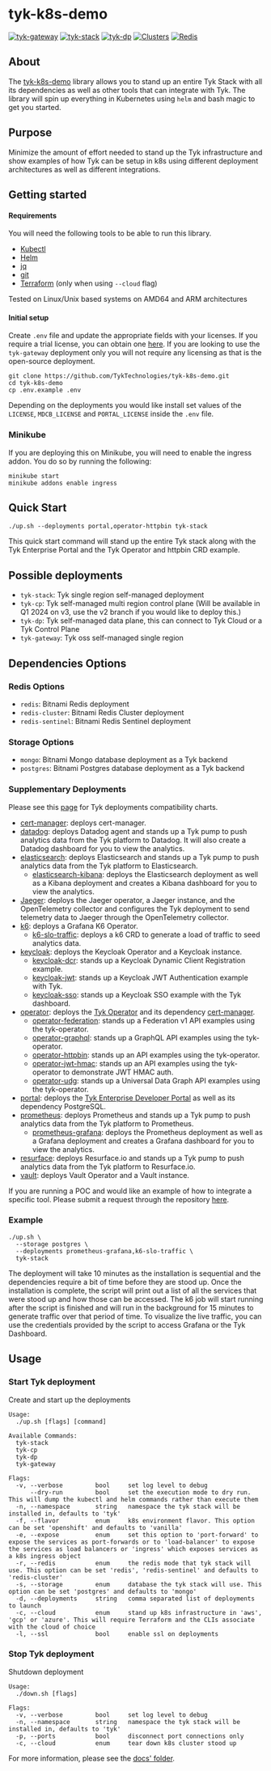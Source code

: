 # tyk-k8s-demo
[![tyk-gateway](https://github.com/TykTechnologies/tyk-k8s-demo/actions/workflows/tyk-gateway.yml/badge.svg?query=branch%3Amain)](https://github.com/TykTechnologies/tyk-k8s-demo/actions/workflows/tyk-gateway.yml?query=branch%3Amain)
[![tyk-stack](https://github.com/TykTechnologies/tyk-k8s-demo/actions/workflows/tyk-stack.yml/badge.svg?query=branch%3Amain)](https://github.com/TykTechnologies/tyk-k8s-demo/actions/workflows/tyk-stack.yml?query=branch%3Amain)
[![tyk-dp](https://github.com/TykTechnologies/tyk-k8s-demo/actions/workflows/tyk-dp.yml/badge.svg?query=branch%3Amain)](https://github.com/TykTechnologies/tyk-k8s-demo/actions/workflows/tyk-dp.yml?query=branch%3Amain)
[![Clusters](https://github.com/TykTechnologies/tyk-k8s-demo/actions/workflows/clusters.yml/badge.svg?query=branch%3Amain)](https://github.com/TykTechnologies/tyk-k8s-demo/actions/workflows/clusters.yml?query=branch%3Amain)
[![Redis](https://github.com/TykTechnologies/tyk-k8s-demo/actions/workflows/redis.yml/badge.svg?query=branch%3Amain)](https://github.com/TykTechnologies/tyk-k8s-demo/actions/workflows/redis.yml?query=branch%3Amain)

## About
The [tyk-k8s-demo](https://github.com/TykTechnologies/tyk-k8s-demo) library allows you to stand up an entire Tyk Stack
with all its dependencies as well as other tools that can integrate with Tyk.
The library will spin up everything in Kubernetes using `helm` and bash magic
to get you started.

## Purpose
Minimize the amount of effort needed to stand up the Tyk infrastructure and
show examples of how Tyk can be setup in k8s using different deployment
architectures as well as different integrations.

## Getting started

#### Requirements
You will need the following tools to be able to run this library.
- [Kubectl](https://kubernetes.io/docs/tasks/tools/)
- [Helm](https://helm.sh/docs/intro/install/)
- [jq](https://stedolan.github.io/jq/download/)
- [git](https://git-scm.com/downloads)
- [Terraform](https://www.terraform.io/) (only when using `--cloud` flag)

Tested on Linux/Unix based systems on AMD64 and ARM architectures

#### Initial setup
Create `.env` file and update the appropriate fields with your licenses.
If you require a trial license, you can obtain one [here](https://tyk.io/sign-up/).
If you are looking to use the `tyk-gateway` deployment only you will
not require any licensing as that is the open-source deployment.

```
git clone https://github.com/TykTechnologies/tyk-k8s-demo.git
cd tyk-k8s-demo
cp .env.example .env
```

Depending on the deployments you would like install set values of the
`LICENSE`, `MDCB_LICENSE` and `PORTAL_LICENSE` inside the `.env` file.

### Minikube
If you are deploying this on Minikube, you will need to enable the ingress
addon. You do so by running the following:
```
minikube start
minikube addons enable ingress
```

## Quick Start

```
./up.sh --deployments portal,operator-httpbin tyk-stack
```
This quick start command will stand up the entire Tyk stack along with the
Tyk Enterprise Portal and the Tyk Operator and httpbin CRD example.

## Possible deployments
- `tyk-stack`: Tyk single region self-managed deployment
- `tyk-cp`: Tyk self-managed multi region control plane (Will be available in Q1 2024 on v3, use the v2 branch if you would like to deploy this.)
- `tyk-dp`: Tyk self-managed data plane, this can connect to Tyk Cloud or a Tyk Control Plane
- `tyk-gateway`: Tyk oss self-managed single region

## Dependencies Options
### Redis Options
- `redis`: Bitnami Redis deployment
- `redis-cluster`: Bitnami Redis Cluster deployment
- `redis-sentinel`: Bitnami Redis Sentinel deployment

### Storage Options
- `mongo`: Bitnami Mongo database deployment as a Tyk backend
- `postgres`: Bitnami Postgres database deployment as a Tyk backend

### Supplementary Deployments
Please see this [page](docs/FEATURES_MATRIX.md) for Tyk deployments compatibility charts.
- [cert-manager](src/deployments/cert-manager): deploys cert-manager.
- [datadog](src/deployments/datadog): deploys Datadog agent and stands up a Tyk pump to push analytics data from the Tyk platform to Datadog. It will also create a Datadog dashboard for you to view the analytics.
- [elasticsearch](src/deployments/elasticsearch): deploys Elasticsearch and stands up a Tyk pump to push analytics data from the Tyk platform to Elasticsearch.
	- [elasticsearch-kibana](src/deployments/elasticsearch-kibana): deploys the Elasticsearch deployment as well as a Kibana deployment and creates a Kibana dashboard for you to view the analytics.
- [Jaeger](src/deployments/jaeger): deploys the Jaeger operator, a Jaeger instance, and the OpenTelemetry collector and configures the Tyk deployment to send telemetry data to Jaeger through the OpenTelemetry collector.
- [k6](src/deployments/k6): deploys a Grafana K6 Operator.
	- [k6-slo-traffic](src/deployments/k6-slo-traffic): deploys a k6 CRD to generate a load of traffic to seed analytics data.
- [keycloak](src/deployments/keycloak): deploys the Keycloak Operator and a Keycloak instance.
	- [keycloak-dcr](src/deployments/keycloak-dcr): stands up a Keycloak Dynamic Client Registration example.
	- [keycloak-jwt](src/deployments/keycloak-jwt): stands up a Keycloak JWT Authentication example with Tyk.
	- [keycloak-sso](src/deployments/keycloak-sso): stands up a Keycloak SSO example with the Tyk dashboard.
- [operator](src/deployments/operator): deploys the [Tyk Operator](https://github.com/TykTechnologies/tyk-operator) and its dependency [cert-manager](https://github.com/jetstack/cert-manager).
	- [operator-federation](src/deployments/operator-federation): stands up a Federation v1 API examples using the tyk-operator.
	- [operator-graphql](src/deployments/operator-graphql): stands up a GraphQL API examples using the tyk-operator.
	- [operator-httpbin](src/deployments/operator-httpbin): stands up an API examples using the tyk-operator.
	- [operator-jwt-hmac](src/deployments/operator-jwt-hmac): stands up an API examples using the tyk-operator to demonstrate JWT HMAC auth.
	- [operator-udg](src/deployments/operator-udg): stands up a Universal Data Graph API examples using the tyk-operator.
- [portal](src/deployments/portal): deploys the [Tyk Enterprise Developer Portal](https://tyk.io/docs/tyk-developer-portal/tyk-enterprise-developer-portal/) as well as its dependency PostgreSQL.
- [prometheus](src/deployments/prometheus): deploys Prometheus and stands up a Tyk pump to push analytics data from the Tyk platform to Prometheus.
	- [prometheus-grafana](src/deployments/prometheus-grafana): deploys the Prometheus deployment as well as a Grafana deployment and creates a Grafana dashboard for you to view the analytics.
- [resurface](src/deployments/resurface): deploys Resurface.io and stands up a Tyk pump to push analytics data from the Tyk platform to Resurface.io.
- [vault](src/deployments/resurface): deploys Vault Operator and a Vault instance.

If you are running a POC and would like an example of how to integrate a
specific tool. Please submit a request through the repository [here](https://github.com/TykTechnologies/tyk-k8s-demo/issues).

### Example
```
./up.sh \
  --storage postgres \
  --deployments prometheus-grafana,k6-slo-traffic \
  tyk-stack
```

The deployment will take 10 minutes as the installation is sequential and the
dependencies require a bit of time before they are stood up. Once the
installation is complete, the script will print out a list of all the services
that were stood up and how those can be accessed. The k6 job will start running
after the script is finished and will run in the background for 15 minutes to
generate traffic over that period of time. To visualize the live traffic, you
can use the credentials provided by the script to access Grafana or the Tyk
Dashboard.

## Usage

### Start Tyk deployment
Create and start up the deployments

```
Usage:
  ./up.sh [flags] [command]

Available Commands:
  tyk-stack
  tyk-cp
  tyk-dp
  tyk-gateway

Flags:
  -v, --verbose         bool     set log level to debug
      --dry-run         bool     set the execution mode to dry run. This will dump the kubectl and helm commands rather than execute them
  -n, --namespace       string   namespace the tyk stack will be installed in, defaults to 'tyk'
  -f, --flavor          enum     k8s environment flavor. This option can be set 'openshift' and defaults to 'vanilla'
  -e, --expose          enum     set this option to 'port-forward' to expose the services as port-forwards or to 'load-balancer' to expose the services as load balancers or 'ingress' which exposes services as a k8s ingress object
  -r, --redis           enum     the redis mode that tyk stack will use. This option can be set 'redis', 'redis-sentinel' and defaults to 'redis-cluster'
  -s, --storage         enum     database the tyk stack will use. This option can be set 'postgres' and defaults to 'mongo'
  -d, --deployments     string   comma separated list of deployments to launch
  -c, --cloud           enum     stand up k8s infrastructure in 'aws', 'gcp' or 'azure'. This will require Terraform and the CLIs associate with the cloud of choice
  -l, --ssl             bool     enable ssl on deployments
```

### Stop Tyk deployment
Shutdown deployment

```
Usage:
  ./down.sh [flags]

Flags:
  -v, --verbose         bool     set log level to debug
  -n, --namespace       string   namespace the tyk stack will be installed in, defaults to 'tyk'
  -p, --ports           bool     disconnect port connections only
  -c, --cloud           enum     tear down k8s cluster stood up
```

For more information, please see the [docs' folder](docs).
